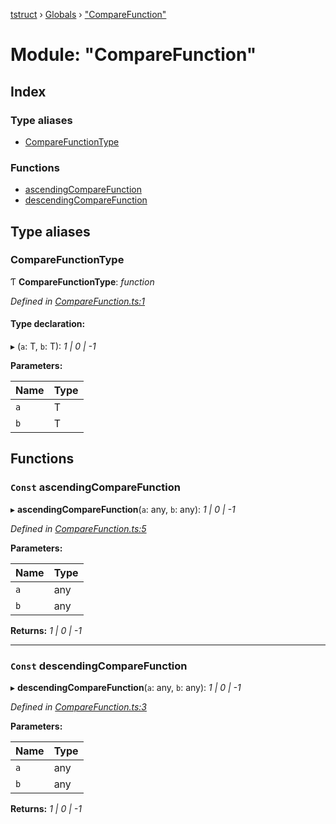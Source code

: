 [tstruct](../README.md) › [Globals](../globals.md) › ["CompareFunction"](_comparefunction_.md)

# Module: "CompareFunction"

## Index

### Type aliases

* [CompareFunctionType](_comparefunction_.md#comparefunctiontype)

### Functions

* [ascendingCompareFunction](_comparefunction_.md#const-ascendingcomparefunction)
* [descendingCompareFunction](_comparefunction_.md#const-descendingcomparefunction)

## Type aliases

###  CompareFunctionType

Ƭ **CompareFunctionType**: *function*

*Defined in [CompareFunction.ts:1](https://github.com/powerofsoul/tstruct/blob/722736b/src/CompareFunction.ts#L1)*

#### Type declaration:

▸ (`a`: T, `b`: T): *1 | 0 | -1*

**Parameters:**

Name | Type |
------ | ------ |
`a` | T |
`b` | T |

## Functions

### `Const` ascendingCompareFunction

▸ **ascendingCompareFunction**(`a`: any, `b`: any): *1 | 0 | -1*

*Defined in [CompareFunction.ts:5](https://github.com/powerofsoul/tstruct/blob/722736b/src/CompareFunction.ts#L5)*

**Parameters:**

Name | Type |
------ | ------ |
`a` | any |
`b` | any |

**Returns:** *1 | 0 | -1*

___

### `Const` descendingCompareFunction

▸ **descendingCompareFunction**(`a`: any, `b`: any): *1 | 0 | -1*

*Defined in [CompareFunction.ts:3](https://github.com/powerofsoul/tstruct/blob/722736b/src/CompareFunction.ts#L3)*

**Parameters:**

Name | Type |
------ | ------ |
`a` | any |
`b` | any |

**Returns:** *1 | 0 | -1*
